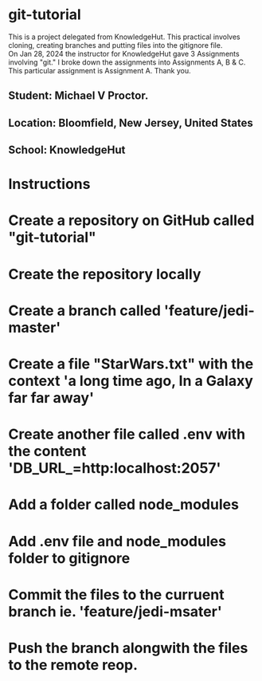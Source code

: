 # git-tutorial
This is a project delegated from KnowledgeHut.  This practical involves cloning, creating branches and putting files into the gitignore file.  
On Jan 28, 2024 the instructor for KnowledgeHut gave 3 Assignments involving "git."  I broke down the assignments into Assignments A, B & C.
This particular assignment is Assignment A. 
Thank you.  
<h2>Student:  Michael V Proctor. </h2>
<h2>Location: Bloomfield, New Jersey, United States</h2>
<h2>School: KnowledgeHut</h2>
<h1>Instructions</h1>
<h1>Create a repository on GitHub called "git-tutorial"</h1>
<h1>Create the repository locally</h1>
<h1>Create a branch called 'feature/jedi-master'</h1>
<h1>Create a file "StarWars.txt" with the context 'a long time ago, In a Galaxy far far away'</h1>
<h1>Create another file called .env with the content 'DB_URL_=http:localhost:2057'</h1>
<h1>Add a folder called node_modules</h1>
<h1>Add .env file and node_modules folder to gitignore</h1>
<h1>Commit the files to the curruent branch ie. 'feature/jedi-msater'</h1>
<h1>Push the branch alongwith the files to the remote reop.</h1>
